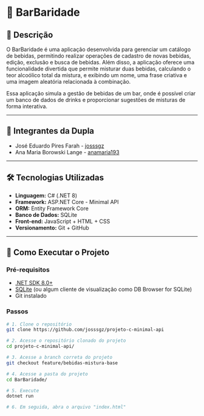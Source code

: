 # 🍹 BarBaridade

## 🧾 Descrição

O BarBaridade é uma aplicação desenvolvida para gerenciar um catálogo de bebidas, permitindo realizar operações de cadastro de novas bebidas, edição, exclusão e busca de bebidas. Além disso, a aplicação oferece uma funcionalidade divertida que permite misturar duas bebidas, calculando o teor alcoólico total da mistura, e exibindo um nome, uma frase criativa e uma imagem aleatória relacionada à combinação.

Essa aplicação simula a gestão de bebidas de um bar, onde é possível criar um banco de dados de drinks e proporcionar sugestões de misturas de forma interativa.

---

## 👥 Integrantes da Dupla

- José Eduardo Pires Farah - [josssgz](https://github.com/josssgz)
- Ana Maria Borowski Lange  - [anamaria193](https://github.com/anamaria193)

---

## 🛠️ Tecnologias Utilizadas

- **Linguagem:** C# (.NET 8)
- **Framework:** ASP.NET Core - Minimal API
- **ORM:** Entity Framework Core
- **Banco de Dados:** SQLite
- **Front-end:** JavaScript + HTML + CSS
- **Versionamento:** Git + GitHub

---

## 🚀 Como Executar o Projeto

### Pré-requisitos

- [.NET SDK 8.0+](https://dotnet.microsoft.com/en-us/download)
- [SQLite](https://www.sqlite.org/download.html) (ou algum cliente de visualização como DB Browser for SQLite)
- Git instalado

### Passos

```bash
# 1. Clone o repositório
git clone https://github.com/josssgz/projeto-c-minimal-api

# 2. Acesse o repositório clonado do projeto
cd projeto-c-minimal-api/

# 3. Acesse a branch correta do projeto
git checkout feature/bebidas-mistura-base

# 4. Acesse a pasta do projeto
cd BarBaridade/

# 5. Execute
dotnet run

# 6. Em seguida, abra o arquivo "index.html"
